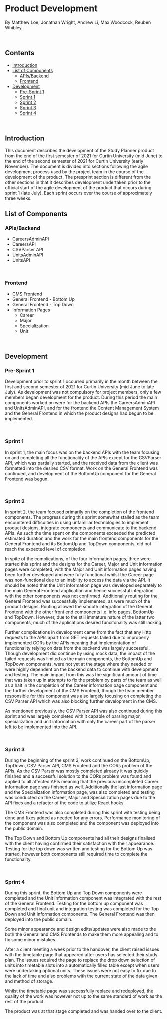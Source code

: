 # Product Development

By Matthew Loe, Jonathan Wright, Andrew Li, Max Woodcock, Reuben Whibley

<p>&nbsp;</p>

## Contents

- [Introduction](#introduction)
- [List of Components](#list-of-componenets)
    - [APIs/Backend](#apis/backend)
    - [Frontend](#frontend)
- [Development](#development)
    - [Pre-Sprint 1](#pre-sprint-1)
    - [Sprint 1](#sprint-1)
    - [Sprint 2](#sprint-2)
    - [Sprint 3](#sprint-3)
    - [Sprint 4](#sprint-4)

<p>&nbsp;</p>

## Introduction

This document describes the development of the Study Planner product from the end of the first semester of 2021 for Curtin University (mid June) to the end of the second semester of 2021 for Curtin University (early November). The document is divided into sections following the agile development process used by the project team in the course of the development of the product. The presprint section is different from the other sections in that it describes development undertaken prior to the official start of the agile development of the product that occurs during sprint 1 (late July). Each sprint occurs over the course of approximately three weeks.

## List of Components

### APIs/Backend

- CareersAdminAPI
- CareersAPI
- CSVParser API
- UnitsAdminAPI
- UnitsAPI

<p>&nbsp;</p>

### Frontend

- CMS Frontend
- General Frontend - Bottom Up
- General Frontend - Top Down
- Information Pages
  - Career
  - Major
  - Specialization
  - Unit

<p>&nbsp;</p>

## Development

### Pre-Sprint 1

Development prior to sprint 1 occurred primarily in the month between the first and second semester of 2021 for Curtin University (mid June to late July). As development was not compulsory for project members, only a few members began development for the product. During this period the main components worked on were for the backend APIs the CareersAdminAPI and UnitsAdminAPI, and for the frontend the Content Management System and the General Frontend in which the product designs had begun to be implemented.

<p>&nbsp;</p>

### Sprint 1

In sprint 1, the main focus was on the backend APIs with the team focusing on and completing all the functionality of the APIs except for the CSVParser API, which was partially started, and the received data from the client was formatted into the desired CSV format. Work on the General Frontend was continued, and development of the BottomUp component for the General Frontend was begun.

<p>&nbsp;</p>

### Sprint 2

In sprint 2, the team focused primarily on the completion of the frontend components. The progress during this sprint somewhat stalled as the team encountered difficulties in using unfamiliar technologies to implement product designs, integrate components and communicate to the backend APIs. As such the time spent on the components exceeded the predicted estimated duration and the work for the main frontend components for the General Frontend and its BottomUp and TopDown components, did not reach the expected level of completion.

In spite of the complications, of the four information pages, three were started this sprint and the designs for the Career, Major and Unit information pages were completed, with the Major and Unit information pages having been further developed and were fully functional whilst the Career page was non-functional due to an inability to access the data via the API. It should be noted that the Unit information page was developed separately to the main General Frontend application and hence successful integration with the other components was not confirmed. Additionally routing for the General Frontend was successfully implemented, as were much of the product designs. Routing allowed the smooth integration of the General Frontend with the other front end components i.e. info pages, BottomUp and TopDown. However, due to the still immature nature of the latter two components, much of the applications desired funcitonality was still lacking.

Further complications in development came from the fact that any Http requests to the APIs apart from GET requests failed due to improperly implemented CORs by the APIs meaning that implementation of functionality relying on data from the backend was largely successful. Though development did continue by using mock data, the impact of the failed requests was limited as the main components, the BottomUp and TopDown components, were not yet at the stage where they needed or were highly dependent on the backend data to continue with development and testing. The main impact from this was the significant amount of time that was taken up in attempts to fix the problem by parts of the team as well as a halt in the completion of the Career information page component and the further development of the CMS Frontend, though the team member responsible for this component was also largely focusing on completing the CSV Parser API which was also blocking further development in the CMS.

As mentioned previously, the CSV Parser API was also continued during this sprint and was largely completed with it capable of parsing major, specialization and unit information with only the career part of the parser left to be implemented into the API.

<p>&nbsp;</p>

### Sprint 3

During the beginning of the sprint 3, work continued on the BottomUp, TopDown, CSV Parser API, CMS Frontend and the CORs problem of the APIs. As the CSV Parser was mostly completed already it was quickly finished and a successful solution to the CORs problem was found and applied to all affected APIs meaning that the previous uncompleted Career information page was finished as well. Additionally the last information page and the Specialization information page, was also completed and testing was conducted on the Career, Major and Specialization pages due to the API fixes and a refactor of the code to utilize React hooks.

The CMS Frontend was also completed during this sprint with testing being done and fixes added as needed for any errors. Performance monitoring of the component was also completed and the component was deployed into the public domain.

The Top Down and Bottom Up components had all their designs finalised with the client having confirmed their satisfaction with their appearance. Testing for the top down was written and testing for the Bottom Up was started, however both components still required time to complete the functionality.

<p>&nbsp;</p>

### Sprint 4

During this sprint, the Bottom Up and Top Down components were completed and the Unit Information component was integrated with the rest of the General Frontend. Testing for the bottom up component was completed and final unit and integration testing was completed for the Top Down and Unit Information components. The General Frontend was then deployed into the public domain.

Some minor appearance and design edits/updates were also made to the both the General and CMS Frontends to make them more appealing and to fix some minor mistakes.

After a client meeting a week prior to the handover, the client raised issues with the timetable page that appeared after users has selected their study plan. The issues required the page to replace the drop down selection of units into timetable slots into a automatically filled table except when users were undertaking optional units. These issues were not easy to fix due to the lack of time and also problems with the current state of the data given and method of storage.

Whilst the timetable page was successfully replace and redeployed, the quality of the work was however not up to the same standard of work as the rest of the product. 

The product was at that stage completed and was handed over to the client.